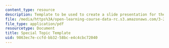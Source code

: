 ```yaml
---
content_type: resource
description: Template to be used to create a slide presentation for the group project.
file: /media/https%3A/open-learning-course-data-rc.s3.amazonaws.com/3-22-mechanical-behavior-of-materials-spring-2008/9863ec7eccfdbb3258bce4c4cbc72040_spectopictemplat.pdf
file_type: application/pdf
resourcetype: Document
title: Special Topic Template
uid: 9863ec7e-ccfd-bb32-58bc-e4c4cbc72040
---
```

